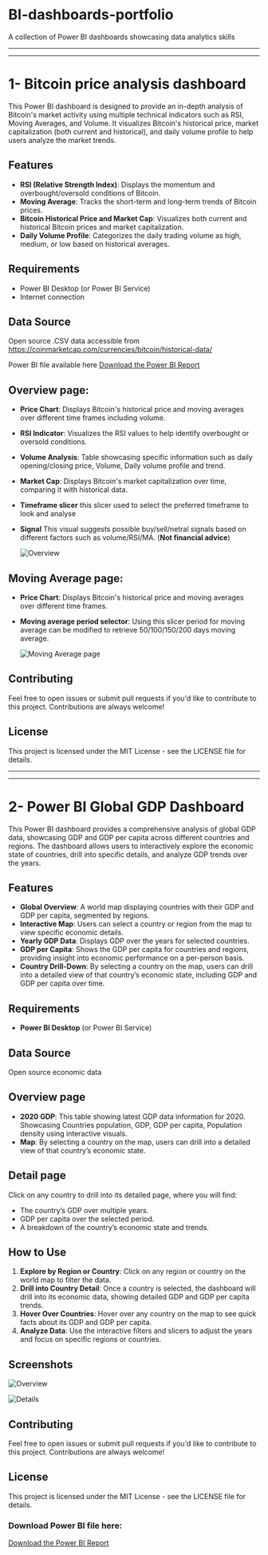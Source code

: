 # BI-dashboards-portfolio
A collection of Power BI dashboards showcasing data analytics skills

---------------------------------------------------------------------------------------------------------------------------------------------------------------------------
---------------------------------------------------------------------------------------------------------------------------------------------------------------------------

# 1- Bitcoin price analysis dashboard

This Power BI dashboard is designed to provide an in-depth analysis of Bitcoin's market activity using multiple technical indicators such as RSI, Moving Averages, and Volume. It visualizes Bitcoin's historical price, market capitalization (both current and historical), and daily volume profile to help users analyze the market trends.

## Features

- **RSI (Relative Strength Index)**: Displays the momentum and overbought/oversold conditions of Bitcoin.
- **Moving Average**: Tracks the short-term and long-term trends of Bitcoin prices.
- **Bitcoin Historical Price and Market Cap**: Visualizes both current and historical Bitcoin prices and market capitalization.
- **Daily Volume Profile**: Categorizes the daily trading volume as high, medium, or low based on historical averages.

## Requirements

- Power BI Desktop (or Power BI Service)
- Internet connection

## Data Source

Open source .CSV data accessible from https://coinmarketcap.com/currencies/bitcoin/historical-data/

Power BI file available here [Download the Power BI Report](Bitcoin-Analysis.pbix)

##  Overview page:  

- **Price Chart**: Displays Bitcoin's historical price and moving averages over different time frames including volume.
- **RSI Indicator**: Visualizes the RSI values to help identify overbought or oversold conditions.
- **Volume Analysis**: Table showcasing specific information such as daily opening/closing price, Volume, Daily volume profile and trend.
- **Market Cap**: Displays Bitcoin's market capitalization over time, comparing it with historical data.
- **Timeframe slicer** this slicer used to select the preferred timeframe to look and analyse
- **Signal** This visual suggests possible buy/sell/netral signals based on different factors such as volume/RSI/MA. (**Not financial advice**)

  ![Overview](Images/Bitcoin-Dashboard-Overview.png)
  
## Moving Average page:  

- **Price Chart**: Displays Bitcoin's historical price and moving averages over different time frames.
- **Moving average period selector**: Using this slicer period for moving average can be modified to retrieve 50/100/150/200 days moving average.

  ![Moving Average page](Images/Bitcoin-Dashboard-MovingAveragePeriod.png)
  
## Contributing

Feel free to open issues or submit pull requests if you'd like to contribute to this project. Contributions are always welcome!

## License
This project is licensed under the MIT License - see the LICENSE file for details.

---------------------------------------------------------------------------------------------------------------------------------------------------------------------------
---------------------------------------------------------------------------------------------------------------------------------------------------------------------------

# 2- Power BI Global GDP Dashboard

This Power BI dashboard provides a comprehensive analysis of global GDP data, showcasing GDP and GDP per capita across different countries and regions. The dashboard allows users to interactively explore the economic state of countries, drill into specific details, and analyze GDP trends over the years.

## Features

- **Global Overview**: A world map displaying countries with their GDP and GDP per capita, segmented by regions.
- **Interactive Map**: Users can select a country or region from the map to view specific economic details.
- **Yearly GDP Data**: Displays GDP over the years for selected countries.
- **GDP per Capita**: Shows the GDP per capita for countries and regions, providing insight into economic performance on a per-person basis.
- **Country Drill-Down**: By selecting a country on the map, users can drill into a detailed view of that country’s economic state, including GDP and GDP per capita over time.

## Requirements

- **Power BI Desktop** (or Power BI Service)

## Data Source

Open source economic data

##  Overview page

- **2020 GDP**: This table showing latest GDP data information for 2020. Showcasing Countries population, GDP, GDP per capita, Population density using interactive visuals.
- **Map**: By selecting a country on the map, users can drill into a detailed view of that country’s economic state.


##  Detail page

Click on any country to drill into its detailed page, where you will find:
- The country’s GDP over multiple years.
- GDP per capita over the selected period.
- A breakdown of the country’s economic state and trends.

## How to Use

1. **Explore by Region or Country**: Click on any region or country on the world map to filter the data.
2. **Drill into Country Detail**: Once a country is selected, the dashboard will drill into its economic data, showing detailed GDP and GDP per capita trends.
3. **Hover Over Countries**: Hover over any country on the map to see quick facts about its GDP and GDP per capita.
4. **Analyze Data**: Use the interactive filters and slicers to adjust the years and focus on specific regions or countries.

## Screenshots

![Overview](Images/GDP-Overview.png)

![Details](Images/GDP-Details.png)

## Contributing

Feel free to open issues or submit pull requests if you'd like to contribute to this project. Contributions are always welcome!

## License
This project is licensed under the MIT License - see the LICENSE file for details.

### Download Power BI file here:
[Download the Power BI Report](GDP.pbix)

